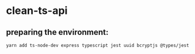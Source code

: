 # clean-ts-api

## preparing the environment:
```zsh
yarn add ts-node-dev express typescript jest uuid bcryptjs @types/jest @types/uuid @types/bcrypt @types/express -D
```